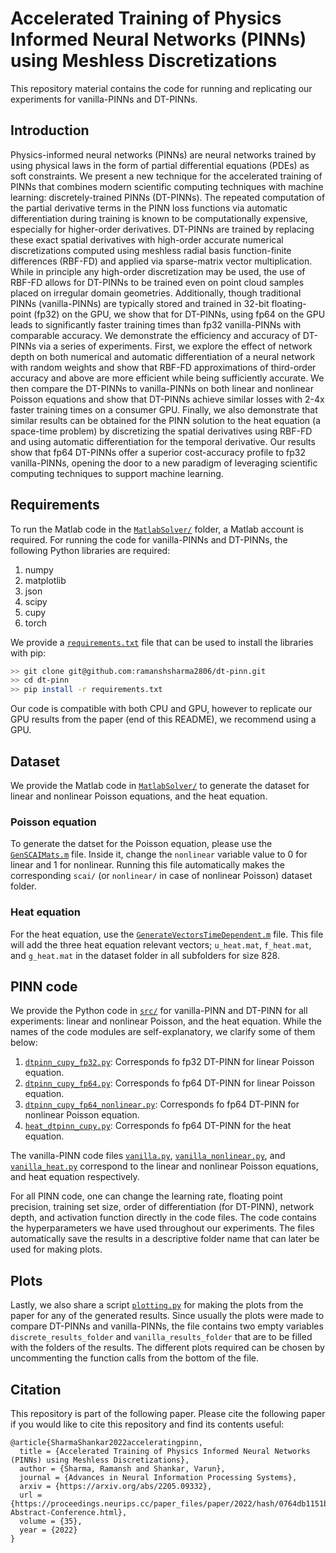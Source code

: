 # Accelerated Training of Physics Informed Neural Networks (PINNs) using Meshless Discretizations

This repository material contains the code for running and replicating our experiments for vanilla-PINNs and DT-PINNs.

## Introduction

Physics-informed neural networks (PINNs) are neural networks trained by using physical laws in the form of partial differential equations (PDEs) as soft constraints. We present a new technique for the accelerated training of PINNs that combines modern scientific computing techniques with machine learning: discretely-trained PINNs (DT-PINNs). The repeated computation of the partial derivative terms in the PINN loss functions via automatic differentiation during training is known to be computationally expensive, especially for higher-order derivatives. DT-PINNs are trained by replacing these exact spatial derivatives with high-order accurate numerical discretizations computed using meshless radial basis function-finite differences (RBF-FD) and applied via sparse-matrix vector multiplication. While in principle any high-order discretization may be used, the use of RBF-FD allows for DT-PINNs to be trained even on point cloud samples placed on irregular domain geometries. Additionally, though traditional PINNs (vanilla-PINNs) are typically stored and trained in 32-bit floating-point (fp32) on the GPU, we show that for DT-PINNs, using fp64 on the GPU leads to significantly faster training times than fp32 vanilla-PINNs with comparable accuracy. We demonstrate the efficiency and accuracy of DT-PINNs via a series of experiments. First, we explore the effect of network depth on both numerical and automatic differentiation of a neural network with random weights and show that RBF-FD approximations of third-order accuracy and above are more efficient while being sufficiently accurate. We then compare the DT-PINNs to vanilla-PINNs on both linear and nonlinear Poisson equations and show that DT-PINNs achieve similar losses with 2-4x faster training times on a consumer GPU. Finally, we also demonstrate that similar results can be obtained for the PINN solution to the heat equation (a space-time problem) by discretizing the spatial derivatives using RBF-FD and using automatic differentiation for the temporal derivative. Our results show that fp64 DT-PINNs offer a superior cost-accuracy profile to fp32 vanilla-PINNs, opening the door to a new paradigm of leveraging scientific computing techniques to support machine learning.

## Requirements

To run the Matlab code in the [``MatlabSolver/``](MatlabSolver/) folder, a Matlab account is required. For running the code for vanilla-PINNs and DT-PINNs, the following Python libraries are required:

1. numpy
2. matplotlib
3. json
4. scipy
5. cupy
6. torch

We provide a [``requirements.txt``](requirements.txt) file that can be used to install the libraries with pip:

```bash
>> git clone git@github.com:ramanshsharma2806/dt-pinn.git
>> cd dt-pinn
>> pip install -r requirements.txt
```

Our code is compatible with both CPU and GPU, however to replicate our GPU results from the paper (end of this README), we recommend using a GPU.


## Dataset
We provide the Matlab code in [``MatlabSolver/``](MatlabSolver/) to generate the dataset for linear and nonlinear Poisson equations, and the heat equation.

### Poisson equation
To generate the datset for the Poisson equation, please use the [``GenSCAIMats.m``](MatlabSolver/GenSCAIMats.m) file. Inside it, change the ``nonlinear`` variable value to 0 for linear and 1 for nonlinear. Running this file automatically makes the corresponding ``scai/`` (or ``nonlinear/`` in case of nonlinear Poisson) dataset folder.

### Heat equation
For the heat equation, use the [``GenerateVectorsTimeDependent.m``](MatlabSolver/GenerateVectorsTimeDependent.m) file. This file will add the three heat equation relevant vectors; ``u_heat.mat``, ``f_heat.mat``, and ``g_heat.mat`` in the dataset folder in all subfolders for size 828.

## PINN code
We provide the Python code in [``src/``](src/) for vanilla-PINN and DT-PINN for all experiments: linear and nonlinear Poisson, and the heat equation. While the names of the code modules are self-explanatory, we clarify some of them below:

1. [``dtpinn_cupy_fp32.py``](src/dtpinn_cupy_fp32.py): Corresponds fo fp32 DT-PINN for linear Poisson equation.
2. [``dtpinn_cupy_fp64.py``](src/dtpinn_cupy_fp64.py): Corresponds fo fp64 DT-PINN for linear Poisson equation.
3. [``dtpinn_cupy_fp64_nonlinear.py``](src/dtpinn_cupy_fp64_nonlinear.py): Corresponds fo fp64 DT-PINN for nonlinear Poisson equation.
4. [``heat_dtpinn_cupy.py``](src/heat_dtpinn_cupy.py): Corresponds fo fp64 DT-PINN for the heat equation.

The vanilla-PINN code files [``vanilla.py``](src/vanilla.py), [``vanilla_nonlinear.py``](src/vanilla_nonlinear.py), and [``vanilla_heat.py``](src/vanilla_heat.py) correspond to the linear and nonlinear Poisson equations, and heat equation respectively.

For all PINN code, one can change the learning rate, floating point precision, training set size, order of differentiation (for DT-PINN), network depth, and activation function directly in the code files. The code contains the hyperparameters we have used throughout our experiments. The files automatically save the results in a descriptive folder name that can later be used for making plots.

## Plots
Lastly, we also share a script [``plotting.py``](src/plotting.py) for making the plots from the paper for any of the generated results. Since usually the plots were made to compare DT-PINNs and vanilla-PINNs, the file contains two empty variables ``discrete_results_folder`` and ``vanilla_results_folder`` that are to be filled with the folders of the results. The different plots required can be chosen by uncommenting the function calls from the bottom of the file.

## Citation
This repository is part of the following paper. Please cite the following paper if you would like to cite this repository and find its contents useful:

```text
@article{SharmaShankar2022acceleratingpinn,
  title = {Accelerated Training of Physics Informed Neural Networks (PINNs) using Meshless Discretizations},
  author = {Sharma, Ramansh and Shankar, Varun},
  journal = {Advances in Neural Information Processing Systems},
  arxiv = {https://arxiv.org/abs/2205.09332},
  url = {https://proceedings.neurips.cc/paper_files/paper/2022/hash/0764db1151b936aca59249e2c1386101-Abstract-Conference.html},
  volume = {35},
  year = {2022}
}
